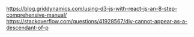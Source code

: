 https://blog.griddynamics.com/using-d3-js-with-react-js-an-8-step-comprehensive-manual/
https://stackoverflow.com/questions/41928567/div-cannot-appear-as-a-descendant-of-p
